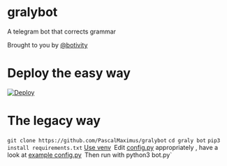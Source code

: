 # gralybot
A telegram bot that corrects grammar

Brought to you by [@botivity](https://tx.me/botivity)
# Deploy the easy way
[![Deploy](https://www.herokucdn.com/deploy/button.svg)](https://heroku.com/deploy?template=https://github.com/PascalMaximus/gralybot)
# The legacy way
`git clone https://github.com/PascalMaximus/gralybot`
`cd graly bot`
`pip3 install requirements.txt` [Use venv](https://docs.python.org/3/tutorial/venv.html)`
`Edit [config.py](/config.py) appropriately , have a look at [example config.py](/sampleconfig.py)`
`Then run with python3 bot.py`
